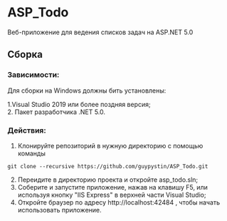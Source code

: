 # ASP_Todo
Веб-приложение для ведения списков задач на ASP.NET 5.0
## Сборка
### Зависимости:
Для сборки на Windows должны бить установлены:  

1.Visual Studio 2019 или более поздняя версия;  
2. Пакет разработчика .NET 5.0.
### Действия:  
1. Клонируйте репозиторий в нужную директорию с помощью команды
```
git clone --recursive https://github.com/guypystin/ASP_Todo.git
```
2. Переидите в директорию проекта и откройте asp_todo.sln;  
3. Соберите и запустите приложение, нажав на клавишу F5, или используя кнопку "IIS Express" в верхней части Visual Studio;
4. Откройте браузер по адресу  http://localhost:42484 , чтобы начать использовать приложение.
